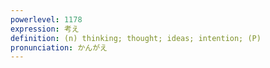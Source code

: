 ```yaml
---
powerlevel: 1178
expression: 考え
definition: (n) thinking; thought; ideas; intention; (P)
pronunciation: かんがえ
---
```


